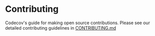 # Contributing

Codecov's guide for making open source contributions. Please see our detailed contributing guidelines in [CONTRIBUTING.md](https://github.com/codecov/contributing/blob/main/CONTRIBUTING.md)
